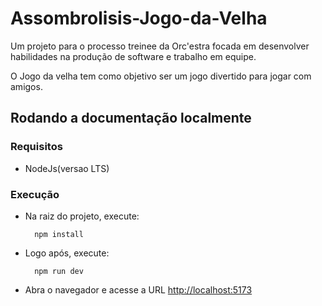 # Assombrolisis-Jogo-da-Velha

Um projeto para o processo treinee da Orc'estra focada em desenvolver habilidades na produção de software e trabalho em equipe.

O Jogo da velha tem como objetivo ser um jogo divertido para jogar com amigos.
## Rodando a documentação localmente

### Requisitos

- NodeJs(versao LTS) 

### Execução

- Na raiz do projeto, execute:

        npm install

- Logo após, execute:

        npm run dev
  
- Abra o navegador e acesse a URL <a href="http://localhost:5173"> http://localhost:5173 </a>
